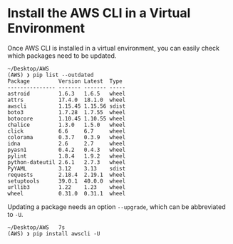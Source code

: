 # Install the AWS CLI in a Virtual Environment

Once AWS CLI is installed in a virtual environment,
you can easily check which packages need to be updated.

```console
~/Desktop/AWS
(AWS) ❯ pip list --outdated
Package         Version Latest  Type
--------------- ------- ------- -----
astroid         1.6.3   1.6.5   wheel
attrs           17.4.0  18.1.0  wheel
awscli          1.15.45 1.15.56 sdist
boto3           1.7.28  1.7.55  wheel
botocore        1.10.45 1.10.55 wheel
chalice         1.3.0   1.5.0   wheel
click           6.6     6.7     wheel
colorama        0.3.7   0.3.9   wheel
idna            2.6     2.7     wheel
pyasn1          0.4.2   0.4.3   wheel
pylint          1.8.4   1.9.2   wheel
python-dateutil 2.6.1   2.7.3   wheel
PyYAML          3.12    3.13    sdist
requests        2.18.4  2.19.1  wheel
setuptools      39.0.1  40.0.0  wheel
urllib3         1.22    1.23    wheel
wheel           0.31.0  0.31.1  wheel
```

Updating a package needs an option `--upgrade`, which can be abbreviated to `-U`.

```console
~/Desktop/AWS   7s
(AWS) ❯ pip install awscli -U
```
